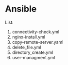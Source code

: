 # Ansible
List:
1. connectivity-check.yml
2. nginx-install.yml
3. copy-remote-server.yaml
4. delete_file.yml
5. directory_create.yml
6. user-managment.yml
